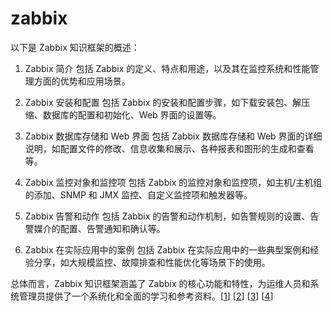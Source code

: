 # zabbix

以下是 Zabbix 知识框架的概述：

1. Zabbix 简介
包括 Zabbix 的定义、特点和用途，以及其在监控系统和性能管理方面的优势和应用场景。

2. Zabbix 安装和配置
包括 Zabbix 的安装和配置步骤，如下载安装包、解压缩、数据库的配置和初始化、Web 界面的设置等。

3. Zabbix 数据库存储和 Web 界面
包括 Zabbix 数据库存储和 Web 界面的详细说明，如配置文件的修改、信息收集和展示、各种报表和图形的生成和查看等。

4. Zabbix 监控对象和监控项
包括 Zabbix 的监控对象和监控项，如主机/主机组的添加、SNMP 和 JMX 监控、自定义监控项和触发器等。

5. Zabbix 告警和动作
包括 Zabbix 的告警和动作机制，如告警规则的设置、告警媒介的配置、告警通知和确认等。

6. Zabbix 在实际应用中的案例
包括 Zabbix 在实际应用中的一些典型案例和经验分享，如大规模监控、故障排查和性能优化等场景下的使用。

总体而言，Zabbix 知识框架涵盖了 Zabbix 的核心功能和特性，为运维人员和系统管理员提供了一个系统化和全面的学习和参考资料。[[1](https://www.cnblogs.com/leixixi/p/14635559.html)] [[2](https://zhuanlan.zhihu.com/p/128211075)] [[3](https://www.zabbix.com/documentation/5.0/zh)] [[4](https://adamtheautomator.com/zabbix-monitoring/)]